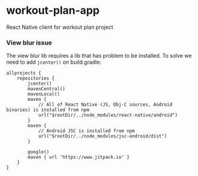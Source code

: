# workout-plan-app
React Native client for workout plan project


### View blur issue

The view blur lib requires a lib that has problem to be installed. To solve we need to add ```jcenter()``` on  build.gradle:
```
allprojects {
    repositories {
        jcenter()
        mavenCentral()
        mavenLocal()
        maven {
            // All of React Native (JS, Obj-C sources, Android binaries) is installed from npm
            url("$rootDir/../node_modules/react-native/android")
        }
        maven {
            // Android JSC is installed from npm
            url("$rootDir/../node_modules/jsc-android/dist")
        }

        google()
        maven { url 'https://www.jitpack.io' }
    }
}
```